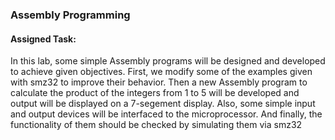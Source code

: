 ### Assembly Programming

#### Assigned Task:
<p>In this lab, some simple Assembly programs will be designed and developed to achieve given objectives. First, we modify some of the examples given with smz32 to improve their behavior. Then a new Assembly program to calculate the product of the integers from 1 to 5 will be developed and output will be displayed on a 7-segement display. Also, some simple input and output devices will be interfaced to the microprocessor. And finally, the functionality of them should be checked by simulating them via smz32</p>